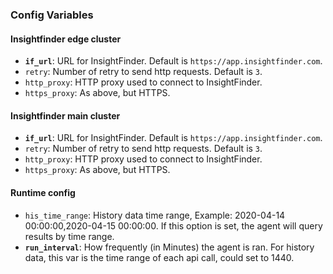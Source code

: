 ### Config Variables
#### Insightfinder edge cluster
* **`if_url`**: URL for InsightFinder. Default is `https://app.insightfinder.com`.
* `retry`: Number of retry to send http requests. Default is `3`.
* `http_proxy`: HTTP proxy used to connect to InsightFinder.
* `https_proxy`: As above, but HTTPS.

#### Insightfinder main cluster
* **`if_url`**: URL for InsightFinder. Default is `https://app.insightfinder.com`.
* `retry`: Number of retry to send http requests. Default is `3`.
* `http_proxy`: HTTP proxy used to connect to InsightFinder.
* `https_proxy`: As above, but HTTPS.

#### Runtime config
* `his_time_range`: History data time range, Example: 2020-04-14 00:00:00,2020-04-15 00:00:00. If this option is set, the agent will query results by time range.
* **`run_interval`**: How frequently (in Minutes) the agent is ran. For history data, this var is the time range of each api call, could set to 1440.

